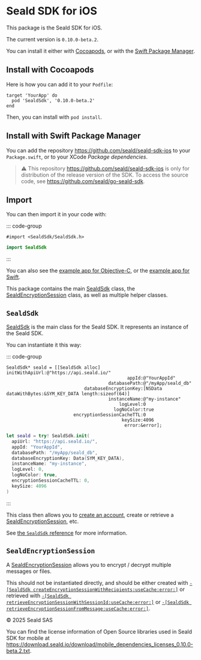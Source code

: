 # Seald SDK for iOS

This package is the Seald SDK for iOS.

The current version is `0.10.0-beta.2`.

You can install it either with [Cocoapods](https://cocoapods.org/), or with the [Swift Package Manager](https://www.swift.org/documentation/package-manager/).

## Install with Cocoapods

Here is how you can add it to your `Podfile`:

```ruby{2}
target 'YourApp' do
  pod 'SealdSdk', '0.10.0-beta.2'
end
```

Then, you can install with `pod install`.

## Install with Swift Package Manager

You can add the repository <https://github.com/seald/seald-sdk-ios> to your `Package.swift`, or to your XCode _Package dependencies_.

> ⚠️ This repository <https://github.com/seald/seald-sdk-ios> is only for distribution of the release version of the SDK.
> To access the source code, see <https://github.com/seald/go-seald-sdk>.

## Import 

You can then import it in your code with:

::: code-group
```objc [ObjC]
#import <SealdSdk/SealdSdk.h>
```

```swift [Swift]
import SealdSdk
```

:::

You can also see the [example app for Objective-C](https://github.com/seald/seald-sdk-demo-app-ios/),
or the [example app for Swift](https://github.com/seald/seald-sdk-demo-app-ios-swift/).

This package contains the main [SealdSdk](./SealdSdk.md) class,
the [SealdEncryptionSession](./SealdEncryptionSession.md) class,
as well as multiple helper classes.

## `SealdSdk`

[SealdSdk](./SealdSdk.md) is the main class for the Seald SDK.
It represents an instance of the Seald SDK.

You can instantiate it this way:

::: code-group
```objc [ObjC]
SealdSdk* seald = [[SealdSdk alloc] initWithApiUrl:@"https://api.seald.io/"
                                             appId:@"YourAppId"
                                      databasePath:@"/myApp/seald_db"
                             databaseEncryptionKey:[NSData dataWithBytes:&SYM_KEY_DATA length:sizeof(64)]
                                      instanceName:@"my-instance"
                                          logLevel:0
                                        logNoColor:true
                         encryptionSessionCacheTTL:0
                                           keySize:4096
                                            error:&error];
```

```swift [Swift]
let seald = try! SealdSdk.init(
  apiUrl: "https://api.seald.io/",
  appId: "YourAppId",
  databasePath: "/myApp/seald_db", 
  databaseEncryptionKey: Data(SYM_KEY_DATA),
  instanceName: "my-instance",
  logLevel: 0,
  logNoColor: true,
  encryptionSessionCacheTTL: 0,
  keySize: 4096
)
```

:::

This class then allows you to [create an account](./SealdSdk.md#createaccountwithsignupjwt-devicename-displayname-privatekeys-expireafter-error),
create or retrieve a [SealdEncryptionSession](./SealdEncryptionSession.md),
etc.

See [the `SealdSdk` reference](./SealdSdk.md) for more information.

## `SealdEncryptionSession`

A [SealdEncryptionSession](./SealdEncryptionSession.md) allows you to encrypt / decrypt multiple messages or files.

This should not be instantiated directly, and should be either created with [`-[SealdSdk createEncryptionSessionWithRecipients:useCache:error:]`](./SealdSdk.md#createencryptionsessionwithrecipients-usecache-error)
or retrieved with [`-[SealdSdk retrieveEncryptionSessionWithSessionId:useCache:error:]`](./SealdSdk.md#retrieveencryptionsessionwithsessionid-usecache-error)
or [`-[SealdSdk retrieveEncryptionSessionFromMessage:useCache:error:]`](./SealdSdk.md#retrieveencryptionsessionfrommessage-usecache-error).

© 2025 Seald SAS

You can find the license information of Open Source libraries used in Seald SDK for mobile at <https://download.seald.io/download/mobile_dependencies_licenses_0.10.0-beta.2.txt>.
